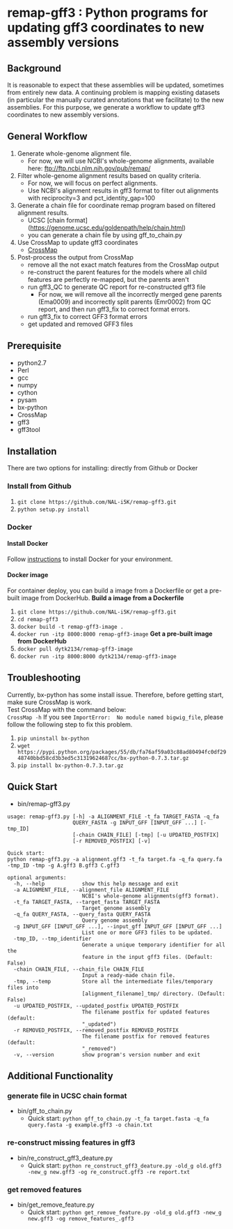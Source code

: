 # remap-gff3 : Python programs for updating gff3 coordinates to new assembly versions
## Background
It is reasonable to expect that these assemblies will be updated, sometimes from entirely new data. A continuing problem is mapping existing datasets (in particular the manually curated annotations that we facilitate) to the new assemblies. For this purpose, we generate a workflow to update gff3 coordinates to new assembly versions.

## General Workflow
1. Generate whole-genome alignment file.
    * For now, we will use NCBI's whole-genome alignments, available here: ftp://ftp.ncbi.nlm.nih.gov/pub/remap/
2. Filter whole-genome alignment results based on quality criteria.
    * For now, we will focus on perfect alignments. 
    * Use NCBI's alignment results in gff3 format to filter out alignments with reciprocity=3 and pct_identity_gap=100
3. Generate a chain file for coordinate remap program based on filtered alignment results.
    * UCSC [chain format] (https://genome.ucsc.edu/goldenpath/help/chain.html)
    * you can generate a chain file by using gff_to_chain.py
4. Use CrossMap to update gff3 coordinates
    * [CrossMap](http://crossmap.sourceforge.net/)
5. Post-process the output from CrossMap
    * remove all the not exact match features from the CrossMap output
    * re-construct the parent features for the models where all child features are perfectly re-mapped, but the parents aren't
    * run gff3_QC to generate QC report for re-constructed gff3 file
        * For now, we will remove all the incorrectly merged gene parents (Ema0009) and incorrectly split parents (Emr0002) from QC report, and then run gff3_fix to correct format errors.
    * run gff3_fix to correct GFF3 format errors
    * get updated and removed GFF3 files

## Prerequisite
* python2.7
* Perl
* gcc
* numpy
* cython
* pysam
* bx-python
* CrossMap
* gff3
* gff3tool

## Installation
There are two options for installing: directly from Github or Docker

### Install from Github
1. `git clone https://github.com/NAL-i5K/remap-gff3.git`
2. `python setup.py install`

### Docker
#### Install Docker
Follow [instructions](https://docs.docker.com/install/) to install Docker for your environment.
#### Docker image
For container deploy, you can build a image from a Dockerfile or get a pre-built image from DockerHub.
**Build a image from a Dockerfile**
1. `git clone https://github.com/NAL-i5K/remap-gff3.git`
2. `cd remap-gff3`
3. `docker build -t remap-gff3-image .`
4. `docker run -itp 8000:8000 remap-gff3-image`
**Get a pre-built image from DockerHub**
1. `docker pull dytk2134/remap-gff3-image`
2. `docker run -itp 8000:8000 dytk2134/remap-gff3-image`

## Troubleshooting
Currently, bx-python has some install issue. Therefore, before getting start, make sure CrossMap is work.  
Test CrossMap with the command below:  
`CrossMap -h`
If you see `ImportError:  No module named bigwig_file`, please follow the following step to fix this problem.
1. `pip uninstall bx-python`
2. `wget https://pypi.python.org/packages/55/db/fa76af59a03c88ad80494fc0df2948740bbd58cd3b3ed5c31319624687cc/bx-python-0.7.3.tar.gz`
3. `pip install bx-python-0.7.3.tar.gz`

## Quick Start
* bin/remap-gff3.py
```
usage: remap-gff3.py [-h] -a ALIGNMENT_FILE -t_fa TARGET_FASTA -q_fa
                     QUERY_FASTA -g INPUT_GFF [INPUT_GFF ...] [-tmp_ID]
                     [-chain CHAIN_FILE] [-tmp] [-u UPDATED_POSTFIX]
                     [-r REMOVED_POSTFIX] [-v]

Quick start:
python remap-gff3.py -a alignment.gff3 -t_fa target.fa -q_fa query.fa -tmp_ID -tmp -g A.gff3 B.gff3 C.gff3

optional arguments:
  -h, --help            show this help message and exit
  -a ALIGNMENT_FILE, --alignment_file ALIGNMENT_FILE
                        NCBI's whole-genome alignments(gff3 format).
  -t_fa TARGET_FASTA, --target_fasta TARGET_FASTA
                        Target genome assembly
  -q_fa QUERY_FASTA, --query_fasta QUERY_FASTA
                        Query genome assembly
  -g INPUT_GFF [INPUT_GFF ...], --input_gff INPUT_GFF [INPUT_GFF ...]
                        List one or more GFF3 files to be updated.
  -tmp_ID, --tmp_identifier
                        Generate a unique temporary identifier for all the
                        feature in the input gff3 files. (Default: False)
  -chain CHAIN_FILE, --chain_file CHAIN_FILE
                        Input a ready-made chain file.
  -tmp, --temp          Store all the intermediate files/temporary files into
                        [alignment_filename]_tmp/ directory. (Default: False)
  -u UPDATED_POSTFIX, --updated_postfix UPDATED_POSTFIX
                        The filename postfix for updated features (default:
                        "_updated")
  -r REMOVED_POSTFIX, --removed_postfix REMOVED_POSTFIX
                        The filename postfix for removed features (default:
                        "_removed")
  -v, --version         show program's version number and exit
```

## Additional Functionality
### generate file in UCSC chain format
* bin/gff_to_chain.py
    * Quick start: `python gff_to_chain.py -t_fa target.fasta -q_fa query.fasta -g example.gff3 -o chain.txt`
### re-construct missing features in gff3
* bin/re_construct_gff3_deature.py
    * Quick start: `python re_construct_gff3_deature.py -old_g old.gff3 -new_g new.gff3 -og re_construct.gff3 -re report.txt`
### get removed features
* bin/get_remove_feature.py
    * Quick start: `python get_remove_feature.py -old_g old.gff3 -new_g new.gff3 -og remove_features_.gff3`